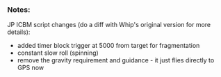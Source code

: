 ### Notes:

JP ICBM script changes (do a diff with Whip's original version for more details): 
- added timer block trigger at 5000 from target for fragmentation
- constant slow roll (spinning)
- remove the gravity requirement and guidance - it just flies directly to GPS now
